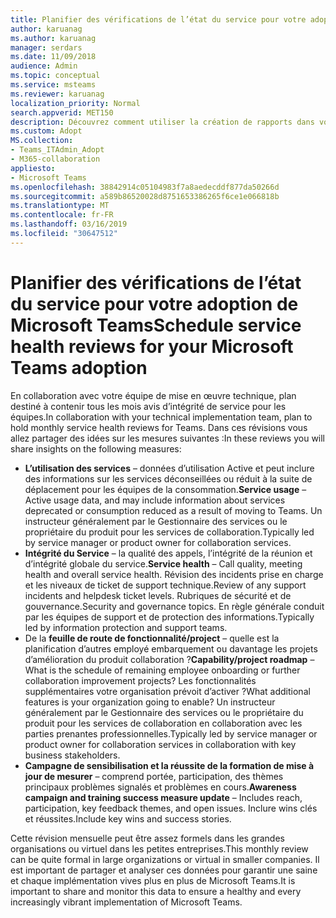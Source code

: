 ```yaml
---
title: Planifier des vérifications de l’état du service pour votre adoption de Microsoft Teams
author: karuanag
ms.author: karuanag
manager: serdars
ms.date: 11/09/2018
audience: Admin
ms.topic: conceptual
ms.service: msteams
ms.reviewer: karuanag
localization_priority: Normal
search.appverid: MET150
description: Découvrez comment utiliser la création de rapports dans votre kit d’adoption des équipes intégrité du service.
ms.custom: Adopt
MS.collection:
- Teams_ITAdmin_Adopt
- M365-collaboration
appliesto:
- Microsoft Teams
ms.openlocfilehash: 38842914c05104983f7a8aedecddf877da50266d
ms.sourcegitcommit: a589b86520028d8751653386265f6ce1e066818b
ms.translationtype: MT
ms.contentlocale: fr-FR
ms.lasthandoff: 03/16/2019
ms.locfileid: "30647512"
---
```

# <a name="schedule-service-health-reviews-for-your-microsoft-teams-adoption"></a><span data-ttu-id="750fd-103">Planifier des vérifications de l’état du service pour votre adoption de Microsoft Teams</span><span class="sxs-lookup"><span data-stu-id="750fd-103">Schedule service health reviews for your Microsoft Teams adoption</span></span>

<span data-ttu-id="750fd-104">En collaboration avec votre équipe de mise en œuvre technique, plan destiné à contenir tous les mois avis d’intégrité de service pour les équipes.</span><span class="sxs-lookup"><span data-stu-id="750fd-104">In collaboration with your technical implementation team, plan to hold monthly service health reviews for Teams.</span></span> <span data-ttu-id="750fd-105">Dans ces révisions vous allez partager des idées sur les mesures suivantes :</span><span class="sxs-lookup"><span data-stu-id="750fd-105">In these reviews you will share insights on the following measures:</span></span>

- <span data-ttu-id="750fd-106">**L’utilisation des services** – données d’utilisation Active et peut inclure des informations sur les services déconseillées ou réduit à la suite de déplacement pour les équipes de la consommation.</span><span class="sxs-lookup"><span data-stu-id="750fd-106">**Service usage** – Active usage data, and may include information about services deprecated or consumption reduced as a result of moving to Teams.</span></span> <span data-ttu-id="750fd-107">Un instructeur généralement par le Gestionnaire des services ou le propriétaire du produit pour les services de collaboration.</span><span class="sxs-lookup"><span data-stu-id="750fd-107">Typically led by service manager or product owner for collaboration services.</span></span>
- <span data-ttu-id="750fd-108">**Intégrité du Service** – la qualité des appels, l’intégrité de la réunion et d’intégrité globale du service.</span><span class="sxs-lookup"><span data-stu-id="750fd-108">**Service health** – Call quality, meeting health and overall service health.</span></span> <span data-ttu-id="750fd-109">Révision des incidents prise en charge et les niveaux de ticket de support technique.</span><span class="sxs-lookup"><span data-stu-id="750fd-109">Review of any support incidents and helpdesk ticket levels.</span></span> <span data-ttu-id="750fd-110">Rubriques de sécurité et de gouvernance.</span><span class="sxs-lookup"><span data-stu-id="750fd-110">Security and governance topics.</span></span> <span data-ttu-id="750fd-111">En règle générale conduit par les équipes de support et de protection des informations.</span><span class="sxs-lookup"><span data-stu-id="750fd-111">Typically led by information protection and support teams.</span></span> 
- <span data-ttu-id="750fd-112">De la **feuille de route de fonctionnalité/project** – quelle est la planification d’autres employé embarquement ou davantage les projets d’amélioration du produit collaboration ?</span><span class="sxs-lookup"><span data-stu-id="750fd-112">**Capability/project roadmap** – What is the schedule of remaining employee onboarding or further collaboration improvement projects?</span></span> <span data-ttu-id="750fd-113">Les fonctionnalités supplémentaires votre organisation prévoit d’activer ?</span><span class="sxs-lookup"><span data-stu-id="750fd-113">What additional features is your organization going to enable?</span></span> <span data-ttu-id="750fd-114">Un instructeur généralement par le Gestionnaire des services ou le propriétaire du produit pour les services de collaboration en collaboration avec les parties prenantes professionnelles.</span><span class="sxs-lookup"><span data-stu-id="750fd-114">Typically led by service manager or product owner for collaboration services in collaboration with key business stakeholders.</span></span>
- <span data-ttu-id="750fd-115">**Campagne de sensibilisation et la réussite de la formation de mise à jour de mesurer** – comprend portée, participation, des thèmes principaux problèmes signalés et problèmes en cours.</span><span class="sxs-lookup"><span data-stu-id="750fd-115">**Awareness campaign and training success measure update** – Includes reach, participation, key feedback themes, and open issues.</span></span> <span data-ttu-id="750fd-116">Inclure wins clés et réussites.</span><span class="sxs-lookup"><span data-stu-id="750fd-116">Include key wins and success stories.</span></span> 

<span data-ttu-id="750fd-117">Cette révision mensuelle peut être assez formels dans les grandes organisations ou virtuel dans les petites entreprises.</span><span class="sxs-lookup"><span data-stu-id="750fd-117">This monthly review can be quite formal in large organizations or virtual in smaller companies.</span></span> <span data-ttu-id="750fd-118">Il est important de partager et analyser ces données pour garantir une saine et chaque implémentation vives plus en plus de Microsoft Teams.</span><span class="sxs-lookup"><span data-stu-id="750fd-118">It is important to share and monitor this data to ensure a healthy and every increasingly vibrant implementation of Microsoft Teams.</span></span> 
